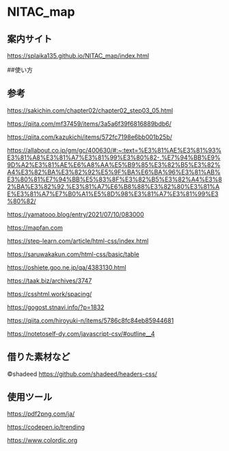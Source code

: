 # NITAC_map
## 案内サイト
https://splaika135.github.io/NITAC_map/index.html

##使い方


## 参考
https://sakichin.com/chapter02/chapter02_step03_05.html

https://qiita.com/mf37459/items/3a5a6f39f6816889bdb6/

https://qiita.com/kazukichi/items/572fc7198e6bb001b25b/

https://allabout.co.jp/gm/gc/400630/#:~:text=%E3%81%AE%E3%81%93%E3%81%A8%E3%81%A7%E3%81%99%E3%80%82-,%E7%94%BB%E9%9D%A2%E3%81%AE%E6%A8%AA%E5%B9%85%E3%82%B5%E3%82%A4%E3%82%BA%E3%82%92%E5%9F%BA%E6%BA%96%E3%81%AB%E3%80%81%E7%94%BB%E5%83%8F%E3%82%B5%E3%82%A4%E3%82%BA%E3%82%92,%E3%81%A7%E6%B8%88%E3%82%80%E3%81%AE%E3%81%A7%E7%B0%A1%E5%8D%98%E3%81%A7%E3%81%99%E3%80%82/

https://yamatooo.blog/entry/2021/07/10/083000

https://mapfan.com

https://step-learn.com/article/html-css/index.html

https://saruwakakun.com/html-css/basic/table

https://oshiete.goo.ne.jp/qa/4383130.html

https://taak.biz/archives/3747

https://csshtml.work/spacing/

https://gogost.stnavi.info/?p=1832

https://qiita.com/hiroyuki-n/items/5786c8fc84eb85944681

https://notetoself-dy.com/javascript-csv/#outline__4

## 借りた素材など
©shadeed
https://github.com/shadeed/headers-css/


## 使用ツール
https://pdf2png.com/ja/

https://codepen.io/trending

https://www.colordic.org
